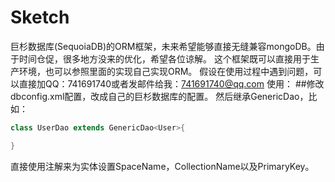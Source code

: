 # Sketch
巨杉数据库(SequoiaDB)的ORM框架，未来希望能够直接无缝兼容mongoDB。由于时间仓促，很多地方没来的优化，希望各位谅解。
这个框架既可以直接用于生产环境，也可以参照里面的实现自己实现ORM。
假设在使用过程中遇到问题，可以直接加QQ：741691740或者发邮件给我：741691740@qq.com
使用：
##修改dbconfig.xml配置，改成自己的巨杉数据库的配置。
然后继承GenericDao<T>，比如：
```java
class UserDao extends GenericDao<User>{

}
```
直接使用注解来为实体设置SpaceName，CollectionName以及PrimaryKey。

